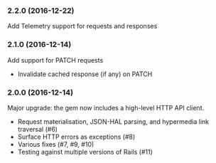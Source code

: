 ### 2.2.0 (2016-12-22)
Add Telemetry support for requests and responses

### 2.1.0 (2016-12-14)
Add support for PATCH requests

- Invalidate cached response (if any) on PATCH

### 2.0.0 (2016-12-14)

Major upgrade: the gem now includes a high-level HTTP API client.

- Request materialisation, JSON-HAL parsing, and hypermedia link traversal (#6)
- Surface HTTP errors as exceptions (#8)
- Various fixes (#7, #9, #10)
- Testing against multiple versions of Rails (#11)
